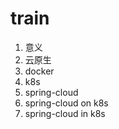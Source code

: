 train
=====

1. 意义
2. 云原生
3. docker
4. k8s
5. spring-cloud
6. spring-cloud on k8s
7. spring-cloud in k8s

